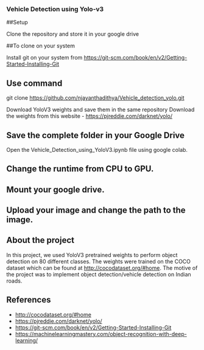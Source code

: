 ### Vehicle Detection using Yolo-v3

##Setup

Clone the repository and store it in your google drive

##To clone on your system

Install git on your system from 
https://git-scm.com/book/en/v2/Getting-Started-Installing-Git

## Use command
git clone https://github.com/njayanthadithya/Vehicle_detection_yolo.git

Download YoloV3 weights and save them in the same repository
Download the weights from this website - https://pjreddie.com/darknet/yolo/

## Save the complete folder in your Google Drive
Open the Vehicle_Detection_using_YoloV3.ipynb file using google colab.

## Change the runtime from CPU to GPU.

## Mount your google drive. 

## Upload your image and change the path to the image.
  
## About the project
In this project, we used YoloV3 pretrained weights to perform object detection on 80 different classes. The weights were trained on the COCO dataset which can be found at http://cocodataset.org/#home. The motive of the project was to implement object detection/vehicle detection on Indian roads.

## References
* http://cocodataset.org/#home
* https://pjreddie.com/darknet/yolo/
* https://git-scm.com/book/en/v2/Getting-Started-Installing-Git
* https://machinelearningmastery.com/object-recognition-with-deep-learning/

